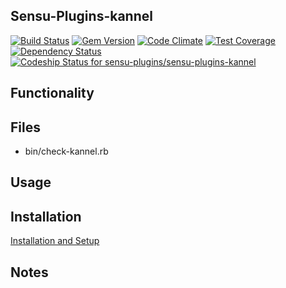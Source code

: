 ## Sensu-Plugins-kannel

[ ![Build Status](https://travis-ci.org/sensu-plugins/sensu-plugins-kannel.svg?branch=master)](https://travis-ci.org/sensu-plugins/sensu-plugins-kannel)
[![Gem Version](https://badge.fury.io/rb/sensu-plugins-kannel.svg)](http://badge.fury.io/rb/sensu-plugins-kannel)
[![Code Climate](https://codeclimate.com/github/sensu-plugins/sensu-plugins-kannel/badges/gpa.svg)](https://codeclimate.com/github/sensu-plugins/sensu-plugins-kannel)
[![Test Coverage](https://codeclimate.com/github/sensu-plugins/sensu-plugins-kannel/badges/coverage.svg)](https://codeclimate.com/github/sensu-plugins/sensu-plugins-kannel)
[![Dependency Status](https://gemnasium.com/sensu-plugins/sensu-plugins-kannel.svg)](https://gemnasium.com/sensu-plugins/sensu-plugins-kannel)
[![Codeship Status for sensu-plugins/sensu-plugins-kannel](https://codeship.com/projects/d8d1c750-d467-0132-8fdb-467e8e32dda1/status?branch=master)](https://codeship.com/projects/77775)

## Functionality

## Files
 * bin/check-kannel.rb

## Usage

## Installation

[Installation and Setup](http://sensu-plugins.io/docs/installation_instructions.html)

## Notes
